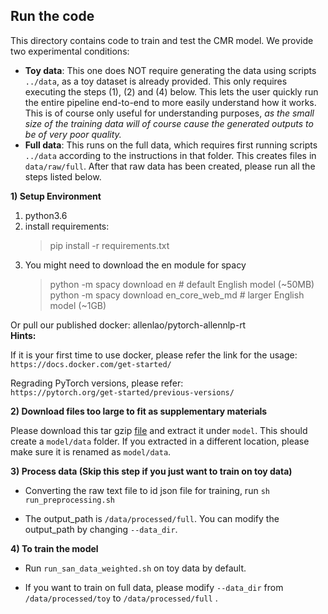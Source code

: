 ## Run the code

This directory contains code to train and test the CMR model. We provide two experimental conditions:
* **Toy data**: This one does NOT require generating the data using scripts `../data`, as a toy dataset is already provided. This only requires executing the steps (1), (2) and (4) below. This lets the user quickly run the entire pipeline end-to-end to more easily understand how it works. This is of course only useful for understanding purposes, *as the small size of the training data will of course cause the generated outputs to be of very poor quality.*
* **Full data**: This runs on the full data, which requires first running scripts `../data` according to the instructions in that folder. This creates files in `data/raw/full`. After that raw data has been created, please run all the steps listed below.

**1) Setup Environment**
1. python3.6
2. install requirements:
   > pip install -r requirements.txt
3. You might need to download the en module for spacy
   > python -m spacy download en              # default English model (~50MB) <br>
   > python -m spacy download en_core_web_md  # larger English model (~1GB)
   
  Or pull our published docker: allenlao/pytorch-allennlp-rt
 <br>
 **Hints:**<br>

  If it is your first time to use docker, please refer the link for the usage:<br>
 `https://docs.docker.com/get-started/`
 
 Regrading PyTorch versions, please refer:<br>
  `https://pytorch.org/get-started/previous-versions/`

**2) Download files too large to fit as supplementary materials**

   Please download this tar gzip [file](https://drive.google.com/file/d/1tMCNv8COw0B3wBRkZ_7fI3h6yaSiJ0b-/view?usp=sharing) and extract it under `model`. This should create a `model/data` folder. If you extracted in a different location, please make sure it is renamed as `model/data`.

**3) Process data (Skip this step if you just want to train on toy data)**

* Converting the raw text file to id json file for training, run `sh run_preprocessing.sh`

* The output_path is `/data/processed/full`. You can modify the output_path by changing `--data_dir`.

**4) To train the model**

* Run `run_san_data_weighted.sh` on toy data by default.

* If you want to train on full data, please modify `--data_dir` from `/data/processed/toy` to `/data/processed/full` .

